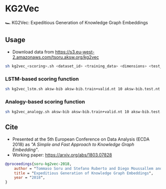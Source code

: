 # KG2Vec
🏎 KG2Vec: Expeditious Generation of Knowledge Graph Embeddings

## Usage

* Download data from https://s3.eu-west-2.amazonaws.com/tsoru.aksw.org/kg2vec

```bash
sh kg2vec_<scoring>.sh <dataset_id> <training_data> <dimensions> <test_data> <verbalization_type> <neg_sampling> <training_epochs>
```

### LSTM-based scoring function
```bash
sh kg2vec_lstm.sh aksw-bib aksw-bib.train+valid.nt 10 aksw-bib.test.nt output random 100
```

### Analogy-based scoring function
```bash
sh kg2vec_analogy.sh aksw-bib aksw-bib.train+valid.nt 10 aksw-bib.test.nt output
```

## Cite

* Presented at the 5th European Conference on Data Analysis (ECDA 2018) as _"A Simple and Fast Approach to Knowledge Graph Embedding"_.
* Working paper: https://arxiv.org/abs/1803.07828

```bib
@proceedings{soru-kg2vec-2018,
    author = "Tommaso Soru and Stefano Ruberto and Diego Moussallem and Edgard Marx and Diego Esteves and Axel-Cyrille {Ngonga Ngomo}",
    title = "Expeditious Generation of Knowledge Graph Embeddings",
    year = "2018",
}
```
